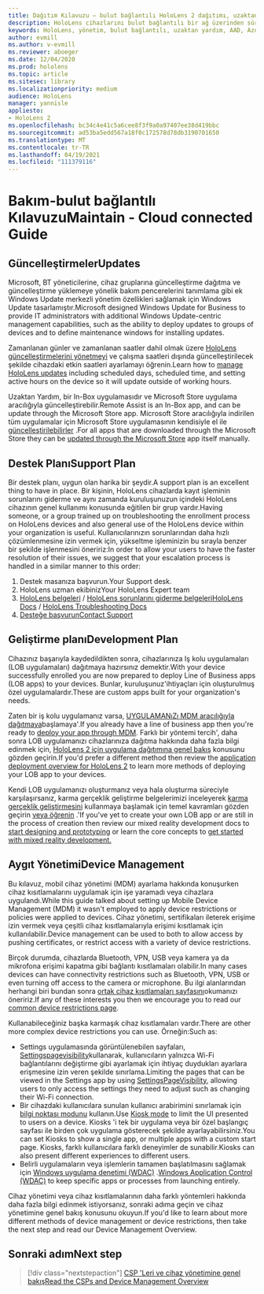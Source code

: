 ```yaml
---
title: Dağıtım Kılavuzu – bulut bağlantılı HoloLens 2 dağıtımı, uzaktan yardım-bakım ile ölçeklendirin
description: HoloLens cihazlarını bulut bağlantılı bir ağ üzerinden sürdürmek ve desteklemek için ipuçlarımızla güncel kalın.
keywords: HoloLens, yönetim, bulut bağlantılı, uzaktan yardım, AAD, Azure AD, MDM, mobil cihaz yönetimi
author: evmill
ms.author: v-evmill
ms.reviewer: aboeger
ms.date: 12/04/2020
ms.prod: hololens
ms.topic: article
ms.sitesec: library
ms.localizationpriority: medium
audience: HoloLens
manager: yannisle
appliesto:
- HoloLens 2
ms.openlocfilehash: bc34c4e41c5a6cee8f3f9a0a97407ee38d419bbc
ms.sourcegitcommit: ad53ba5edd567a18f0c172578d78db3190701650
ms.translationtype: MT
ms.contentlocale: tr-TR
ms.lasthandoff: 04/19/2021
ms.locfileid: "111379116"
---
```

# <a name="maintain---cloud-connected-guide"></a><span data-ttu-id="fcc19-104">Bakım-bulut bağlantılı Kılavuzu</span><span class="sxs-lookup"><span data-stu-id="fcc19-104">Maintain - Cloud connected Guide</span></span>

## <a name="updates"></a><span data-ttu-id="fcc19-105">Güncelleştirmeler</span><span class="sxs-lookup"><span data-stu-id="fcc19-105">Updates</span></span>

<span data-ttu-id="fcc19-106">Microsoft, BT yöneticilerine, cihaz gruplarına güncelleştirme dağıtma ve güncelleştirme yüklemeye yönelik bakım pencerelerini tanımlama gibi ek Windows Update merkezli yönetim özellikleri sağlamak için Windows Update tasarlamıştır.</span><span class="sxs-lookup"><span data-stu-id="fcc19-106">Microsoft designed Windows Update for Business to provide IT administrators with additional Windows Update-centric management capabilities, such as the ability to deploy updates to groups of devices and to define maintenance windows for installing updates.</span></span>

<span data-ttu-id="fcc19-107">Zamanlanan günler ve zamanlanan saatler dahil olmak üzere [HoloLens güncelleştirmelerini yönetmeyi](https://docs.microsoft.com/hololens/hololens-updates) ve çalışma saatleri dışında güncelleştirilecek şekilde cihazdaki etkin saatleri ayarlamayı öğrenin.</span><span class="sxs-lookup"><span data-stu-id="fcc19-107">Learn how to [manage HoloLens updates](https://docs.microsoft.com/hololens/hololens-updates) including scheduled days, scheduled time, and setting active hours on the device so it will update outside of working hours.</span></span>

<span data-ttu-id="fcc19-108">Uzaktan Yardım, bir In-Box uygulamasıdır ve Microsoft Store uygulama aracılığıyla güncelleştirebilir.</span><span class="sxs-lookup"><span data-stu-id="fcc19-108">Remote Assist is an In-Box app, and can be update through the Microsoft Store app.</span></span> <span data-ttu-id="fcc19-109">Microsoft Store aracılığıyla indirilen tüm uygulamalar için Microsoft Store uygulamasının kendisiyle el ile [güncelleştirilebilirler](https://docs.microsoft.com/hololens/holographic-store-apps#update-apps) .</span><span class="sxs-lookup"><span data-stu-id="fcc19-109">For all apps that are downloaded through the Microsoft Store they can be [updated through the Microsoft Store](https://docs.microsoft.com/hololens/holographic-store-apps#update-apps) app itself manually.</span></span>

## <a name="support-plan"></a><span data-ttu-id="fcc19-110">Destek Planı</span><span class="sxs-lookup"><span data-stu-id="fcc19-110">Support Plan</span></span>

<span data-ttu-id="fcc19-111">Bir destek planı, uygun olan harika bir şeydir.</span><span class="sxs-lookup"><span data-stu-id="fcc19-111">A support plan is an excellent thing to have in place.</span></span> <span data-ttu-id="fcc19-112">Bir kişinin, HoloLens cihazlarda kayıt işleminin sorunlarını giderme ve aynı zamanda kuruluşunuzun içindeki HoloLens cihazının genel kullanımı konusunda eğitilen bir grup vardır.</span><span class="sxs-lookup"><span data-stu-id="fcc19-112">Having someone, or a group trained up on troubleshooting the enrollment process on HoloLens devices and also general use of the HoloLens device within your organization is useful.</span></span> <span data-ttu-id="fcc19-113">Kullanıcılarınızın sorunlarından daha hızlı çözümlenmesine izin vermek için, yükseltme işleminizin bu sırayla benzer bir şekilde işlenmesini öneririz:</span><span class="sxs-lookup"><span data-stu-id="fcc19-113">In order to allow your users to have the faster resolution of their issues, we suggest that your escalation process is handled in a similar manner to this order:</span></span>

1. <span data-ttu-id="fcc19-114">Destek masanıza başvurun.</span><span class="sxs-lookup"><span data-stu-id="fcc19-114">Your Support desk.</span></span>
2. <span data-ttu-id="fcc19-115">HoloLens uzman ekibiniz</span><span class="sxs-lookup"><span data-stu-id="fcc19-115">Your HoloLens Expert team</span></span>
3. <span data-ttu-id="fcc19-116">[HoloLens belgeleri](https://docs.microsoft.com/hololens/)  /  [HoloLens sorunlarını giderme belgeleri](https://docs.microsoft.com/hololens/hololens-troubleshooting)</span><span class="sxs-lookup"><span data-stu-id="fcc19-116">[HoloLens Docs](https://docs.microsoft.com/hololens/) / [HoloLens Troubleshooting Docs](https://docs.microsoft.com/hololens/hololens-troubleshooting)</span></span>
4. [<span data-ttu-id="fcc19-117">Desteğe başvurun</span><span class="sxs-lookup"><span data-stu-id="fcc19-117">Contact Support</span></span>](https://support.serviceshub.microsoft.com/supportforbusiness/create?sapId=e9391227-fa6d-927b-0fff-f96288631b8f)

## <a name="development-plan"></a><span data-ttu-id="fcc19-118">Geliştirme planı</span><span class="sxs-lookup"><span data-stu-id="fcc19-118">Development Plan</span></span>

<span data-ttu-id="fcc19-119">Cihazınız başarıyla kaydedildikten sonra, cihazlarınıza Iş kolu uygulamaları (LOB uygulamaları) dağıtmaya hazırsınız demektir.</span><span class="sxs-lookup"><span data-stu-id="fcc19-119">With your device successfully enrolled you are now prepared to deploy Line of Business apps (LOB apps) to your devices.</span></span> <span data-ttu-id="fcc19-120">Bunlar, kuruluşunuz&#39;ihtiyaçları için oluşturulmuş özel uygulamalardır.</span><span class="sxs-lookup"><span data-stu-id="fcc19-120">These are custom apps built for your organization&#39;s needs.</span></span>

<span data-ttu-id="fcc19-121">Zaten bir iş kolu uygulamanız varsa, [UYGULAMANıZı MDM aracılığıyla dağıtmaya](https://docs.microsoft.com/hololens/app-deploy-intune)başlamaya&#39;.</span><span class="sxs-lookup"><span data-stu-id="fcc19-121">If you already have a line of business app then you&#39;re ready to [deploy your app through MDM](https://docs.microsoft.com/hololens/app-deploy-intune).</span></span> <span data-ttu-id="fcc19-122">Farklı bir yöntemi tercih&#39;, daha sonra LOB uygulamanızı cihazlarınıza dağıtma hakkında daha fazla bilgi edinmek için, [HoloLens 2 için uygulama dağıtımına genel bakış](https://docs.microsoft.com/hololens/app-deploy-overview) konusunu gözden geçirin.</span><span class="sxs-lookup"><span data-stu-id="fcc19-122">If you&#39;d prefer a different method then review the [application deployment overview for HoloLens 2](https://docs.microsoft.com/hololens/app-deploy-overview) to learn more methods of deploying your LOB app to your devices.</span></span>

<span data-ttu-id="fcc19-123">Kendi LOB uygulamanızı oluşturmanız veya hala oluşturma süreciyle karşılaşırsanız, karma gerçeklik geliştirme belgelerimizi inceleyerek [karma gerçeklik geliştirmesini](https://docs.microsoft.com/windows/mixed-reality/discover/get-started-with-mr) kullanmaya başlamak için temel kavramları gözden geçirin [veya öğrenin](https://docs.microsoft.com/windows/mixed-reality/design/design) .&#39;</span><span class="sxs-lookup"><span data-stu-id="fcc19-123">If you&#39;ve yet to create your own LOB app or are still in the process of creation then review our mixed reality development docs to [start designing and prototyping](https://docs.microsoft.com/windows/mixed-reality/design/design) or learn the core concepts to [get started with mixed reality development.](https://docs.microsoft.com/windows/mixed-reality/discover/get-started-with-mr)</span></span>

## <a name="device-management"></a><span data-ttu-id="fcc19-124">Aygıt Yönetimi</span><span class="sxs-lookup"><span data-stu-id="fcc19-124">Device Management</span></span> 

<span data-ttu-id="fcc19-125">Bu kılavuz, mobil cihaz yönetimi (MDM) ayarlama hakkında konuşurken cihaz kısıtlamalarını uygulamak için işe yaramadı veya cihazlara uygulandı.</span><span class="sxs-lookup"><span data-stu-id="fcc19-125">While this guide talked about setting up Mobile Device Management (MDM) it wasn't employed to apply device restrictions or policies were applied to devices.</span></span> <span data-ttu-id="fcc19-126">Cihaz yönetimi, sertifikaları ileterek erişime izin vermek veya çeşitli cihaz kısıtlamalarıyla erişimi kısıtlamak için kullanılabilir.</span><span class="sxs-lookup"><span data-stu-id="fcc19-126">Device management can be used to both to allow access by pushing certificates, or restrict access with a variety of device restrictions.</span></span> 

<span data-ttu-id="fcc19-127">Birçok durumda, cihazlarda Bluetooth, VPN, USB veya kamera ya da mikrofona erişimi kapatma gibi bağlantı kısıtlamaları olabilir.</span><span class="sxs-lookup"><span data-stu-id="fcc19-127">In many cases devices can have connectivity restrictions such as Bluetooth, VPN, USB or even turning off access to the camera or microphone.</span></span> <span data-ttu-id="fcc19-128">Bu ilgi alanlarından herhangi biri bundan sonra [ortak cihaz kısıtlamaları sayfasını](hololens-common-device-restrictions.md)okumanızı öneririz.</span><span class="sxs-lookup"><span data-stu-id="fcc19-128">If any of these interests you then we encourage you to read our [common device restrictions page](hololens-common-device-restrictions.md).</span></span>

<span data-ttu-id="fcc19-129">Kullanabileceğiniz başka karmaşık cihaz kısıtlamaları vardır.</span><span class="sxs-lookup"><span data-stu-id="fcc19-129">There are other more complex device restrictions you can use.</span></span> <span data-ttu-id="fcc19-130">Örneğin:</span><span class="sxs-lookup"><span data-stu-id="fcc19-130">Such as:</span></span>

- <span data-ttu-id="fcc19-131">Settings uygulamasında görüntülenebilen sayfaları, [Settingspagevisibility](settings-uri-list.md)kullanarak, kullanıcıların yalnızca Wi-Fi bağlantılarını değiştirme gibi ayarlamak için ihtiyaç duydukları ayarlara erişmesine izin veren şekilde sınırlama.</span><span class="sxs-lookup"><span data-stu-id="fcc19-131">Limiting the pages that can be viewed in the Settings app by using [SettingsPageVisibility](settings-uri-list.md), allowing users to only access the settings they need to adjust such as changing their Wi-Fi connection.</span></span>
- <span data-ttu-id="fcc19-132">Bir cihazdaki kullanıcılara sunulan kullanıcı arabirimini sınırlamak için [bilgi noktası modunu](hololens-kiosk.md) kullanın.</span><span class="sxs-lookup"><span data-stu-id="fcc19-132">Use [Kiosk mode](hololens-kiosk.md) to limit the UI presented to users on a device.</span></span> <span data-ttu-id="fcc19-133">Kiosks 'i tek bir uygulama veya bir özel başlangıç sayfası ile birden çok uygulama gösterecek şekilde ayarlayabilirsiniz.</span><span class="sxs-lookup"><span data-stu-id="fcc19-133">You can set Kiosks to show a single app, or multiple apps with a custom start page.</span></span> <span data-ttu-id="fcc19-134">Kiosks, farklı kullanıcılara farklı deneyimler de sunabilir.</span><span class="sxs-lookup"><span data-stu-id="fcc19-134">Kiosks can also present different experiences to different users.</span></span>  
- <span data-ttu-id="fcc19-135">Belirli uygulamaların veya işlemlerin tamamen başlatılmasını sağlamak için [Windows uygulama denetimi (WDAC)](windows-defender-application-control-wdac.md) .</span><span class="sxs-lookup"><span data-stu-id="fcc19-135">[Windows Application Control (WDAC)](windows-defender-application-control-wdac.md) to keep specific apps or processes from launching entirely.</span></span>

<span data-ttu-id="fcc19-136">Cihaz yönetimi veya cihaz kısıtlamalarının daha farklı yöntemleri hakkında daha fazla bilgi edinmek istiyorsanız, sonraki adıma geçin ve cihaz yönetimine genel bakış konusunu okuyun.</span><span class="sxs-lookup"><span data-stu-id="fcc19-136">If you'd like to learn about more different methods of device management or device restrictions, then take the next step and read our Device Management Overview.</span></span>

## <a name="next-step"></a><span data-ttu-id="fcc19-137">Sonraki adım</span><span class="sxs-lookup"><span data-stu-id="fcc19-137">Next step</span></span>

> [!div class="nextstepaction"]
> [<span data-ttu-id="fcc19-138">CSP 'Leri ve cihaz yönetimine genel bakış</span><span class="sxs-lookup"><span data-stu-id="fcc19-138">Read the CSPs and Device Management Overview</span></span>](hololens-csp-policy-overview.md)